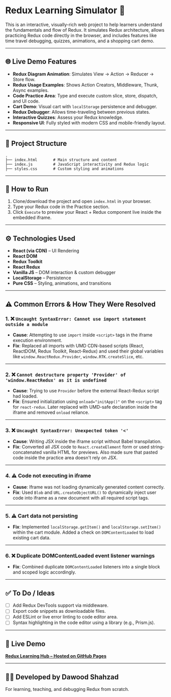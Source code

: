 
# Redux Learning Simulator 🧠

This is an interactive, visually-rich web project to help learners understand the fundamentals and flow of Redux. It simulates Redux architecture, allows practicing Redux code directly in the browser, and includes features like time travel debugging, quizzes, animations, and a shopping cart demo.

---

## 🌐 Live Demo Features

- **Redux Diagram Animation**: Simulates View → Action → Reducer → Store flow.
- **Redux Usage Examples**: Shows Action Creators, Middleware, Thunk, Async examples.
- **Code Practice Area**: Type and execute custom slice, store, dispatch, and UI code.
- **Cart Demo**: Visual cart with `localStorage` persistence and debugger.
- **Redux Debugger**: Allows time-traveling between previous states.
- **Interactive Quizzes**: Assess your Redux knowledge.
- **Responsive UI**: Fully styled with modern CSS and mobile-friendly layout.

---

## 🧱 Project Structure

```plaintext
.
├── index.html       # Main structure and content
├── index.js         # JavaScript interactivity and Redux logic
├── styles.css       # Custom styling and animations
```

---

## 🚀 How to Run

1. Clone/download the project and open `index.html` in your browser.
2. Type your Redux code in the Practice section.
3. Click `Execute` to preview your React + Redux component live inside the embedded iframe.

---

## ⚙️ Technologies Used

- **React (via CDN)** – UI Rendering
- **React DOM**
- **Redux Toolkit**
- **React Redux**
- **Vanilla JS** – DOM interaction & custom debugger
- **LocalStorage** – Persistence
- **Pure CSS** – Styling, animations, and transitions

---

## ⚠️ Common Errors & How They Were Resolved

### 1. ❌ `Uncaught SyntaxError: Cannot use import statement outside a module`
- **Cause**: Attempting to use `import` inside `<script>` tags in the iframe execution environment.
- **Fix**: Replaced all imports with UMD CDN-based scripts (React, ReactDOM, Redux Toolkit, React-Redux) and used their global variables like `window.ReactRedux.Provider`, `window.RTK.createSlice`, etc.

---

### 2. ❌ `Cannot destructure property 'Provider' of 'window.ReactRedux' as it is undefined`
- **Cause**: Trying to use `Provider` before the external React-Redux script had loaded.
- **Fix**: Ensured initialization using `onload="initApp()"` on the `<script>` tag for `react-redux`. Later replaced with UMD-safe declaration inside the iframe and removed `onload` reliance.

---

### 3. ❌ `Uncaught SyntaxError: Unexpected token '<'`
- **Cause**: Writing JSX inside the iframe script without Babel transpilation.
- **Fix**: Converted all JSX code to `React.createElement` form or used string-concatenated vanilla HTML for previews. Also made sure that pasted code inside the practice area doesn't rely on JSX.

---

### 4. ⚠️ Code not executing in iframe
- **Cause**: Iframe was not loading dynamically generated content correctly.
- **Fix**: Used `Blob` and `URL.createObjectURL()` to dynamically inject user code into iframe as a new document with all required script tags.

---

### 5. ⚠️ Cart data not persisting
- **Fix**: Implemented `localStorage.getItem()` and `localStorage.setItem()` within the cart module. Added a check on `DOMContentLoaded` to load existing cart data.

---

### 6. ❌ Duplicate DOMContentLoaded event listener warnings
- **Fix**: Combined duplicate `DOMContentLoaded` listeners into a single block and scoped logic accordingly.

---

## ✅ To Do / Ideas

- [ ] Add Redux DevTools support via middleware.
- [ ] Export code snippets as downloadable files.
- [ ] Add ESLint or live error linting to code editor area.
- [ ] Syntax highlighting in the code editor using a library (e.g., Prism.js).

---

## 🔗 Live Demo

**[Redux Learning Hub – Hosted on GitHub Pages](https://dawoodshahzad61004.github.io/Redux-LearningHub/)**

---

## 👨‍💻 Developed by Dawood Shahzad  
For learning, teaching, and debugging Redux from scratch.
